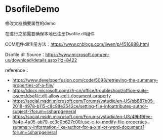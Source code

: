 # DsofileDemo

修改文档摘要属性的demo

在进行之前需要确保本地已注册Dsofile.dll组件

COM组件dll注册方法：https://www.cnblogs.com/iiwen/p/4516888.html

Dsofile.dll Source：https://www.microsoft.com/en-us/download/details.aspx?id=8422

reference：
- https://www.developerfusion.com/code/5093/retrieving-the-summary-properties-of-a-file/
- https://docs.microsoft.com/zh-cn/office/troubleshoot/office-suite-issues/dsofile.dll-allow-edit-document-property
- https://social.msdn.microsoft.com/Forums/vstudio/en-US/bb887b05-2018-4978-b115-c8c98e3542ce/setting-file-infoattributes-author-subject-?forum=csharpgeneral
- https://social.msdn.microsoft.com/Forums/vstudio/en-US/49bf9fee-9a4e-4a05-ab79-ec3c0b627c00/use-c-to-modify-file-properties-summary-information-like-author-for-a-xml-or-word-document?forum=csharpgeneral
